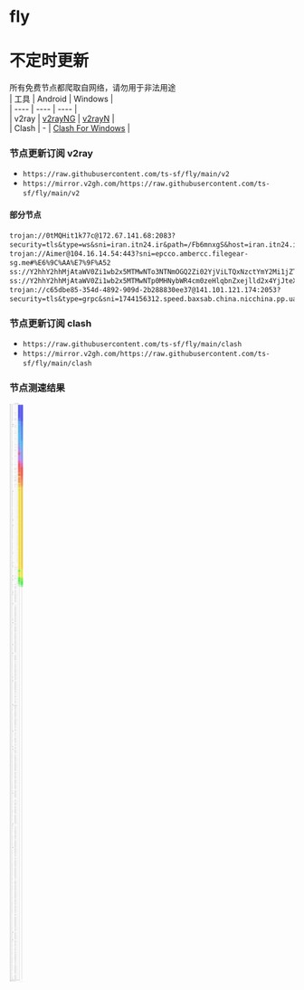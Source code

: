 # fly
# 不定时更新
所有免费节点都爬取自网络，请勿用于非法用途  
|  工具  | Android  | Windows  |  
|  ----  | ----   | ----  |  
| v2ray  | [v2rayNG](https://github.com/2dust/v2rayNG/releases) | [v2rayN](https://github.com/2dust/v2rayN/releases) |  
| Clash  | - | [Clash For Windows](https://github.com/2dust/clashN/releases) | 
  
### 节点更新订阅  v2ray
- `https://raw.githubusercontent.com/ts-sf/fly/main/v2`  
- `https://mirror.v2gh.com/https://raw.githubusercontent.com/ts-sf/fly/main/v2`  

#### 部分节点  
``` 
trojan://0tMQHit1k77c@172.67.141.68:2083?security=tls&type=ws&sni=iran.itn24.ir&path=/Fb6mnxgS&host=iran.itn24.ir#%E6%9C%AA%E7%9F%A5
trojan://Aimer@104.16.14.54:443?sni=epcco.ambercc.filegear-sg.me#%E6%9C%AA%E7%9F%A52
ss://Y2hhY2hhMjAtaWV0Zi1wb2x5MTMwNTo3NTNmOGQ2Zi02YjViLTQxNzctYmY2Mi1jZTZkYTdhNDVlZmE=@free.2weradf.xyz:36741#%F0%9F%87%AA%F0%9F%87%B8ES%E8%A5%BF%E7%8F%AD%E7%89%99
ss://Y2hhY2hhMjAtaWV0Zi1wb2x5MTMwNTp0MHNybWR4cm0zeHlqbnZxejlld2x4YjJteXE3cmp1dg==@125.227.86.47:2377#TW
trojan://c65dbe85-354d-4892-909d-2b288830ee37@141.101.121.174:2053?security=tls&type=grpc&sni=1744156312.speed.baxsab.china.nicchina.pp.ua#%E6%9C%AA%E7%9F%A53
```
### 节点更新订阅  clash
- `https://raw.githubusercontent.com/ts-sf/fly/main/clash`  
- `https://mirror.v2gh.com/https://raw.githubusercontent.com/ts-sf/fly/main/clash`  

### 节点测速结果
![image](traffic.png)
